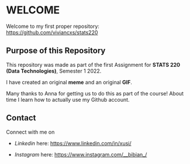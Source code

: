 # WELCOME
Welcome to my first proper repository: https://github.com/viviancxs/stats220

## Purpose of this Repository
This repository was made as part of the first Assignment for **STATS 220 (Data Technologies)**, Semester 1 2022.

I have created an original **meme** and an original **GIF**.

Many thanks to Anna for getting us to do this as part of the course! About time I learn how to actually use my Github account.

## Contact 
Connect with me on 

- *Linkedin* here: https://www.linkedin.com/in/xusi/

- *Instagram* here: https://www.instagram.com/__bibian_/
